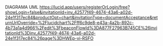DIAGRAMA UML
https://lucid.app/users/registerOrLogin/free?showLogin=false&invitationId=inv_42577f49-4674-43a6-a02d-24e1f317ec84&productOpt=chart&invitationType=documentAcceptance&returnUrlOverride=%2Flucidchart%2Fff6c9de8-e43a-4a2b-892c-4b73a1a4d966%2Fedit%3FbeaconFlowId%3DA877F27963B745CE%26invitationId%3Dinv_42577f49-4674-43a6-a02d-24e1f317ec84%26page%3DHWEp-vi-RSFO
